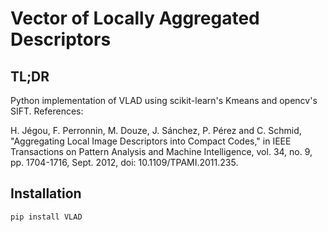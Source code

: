 # Vector of Locally Aggregated Descriptors
## TL;DR
Python implementation of VLAD using scikit-learn's Kmeans and opencv's SIFT. References:

H. Jégou, F. Perronnin, M. Douze, J. Sánchez, P. Pérez and C. Schmid, "Aggregating Local Image Descriptors into Compact Codes," in IEEE Transactions on Pattern Analysis and Machine Intelligence, vol. 34, no. 9, pp. 1704-1716, Sept. 2012, doi: 10.1109/TPAMI.2011.235.

## Installation
```
pip install VLAD
```